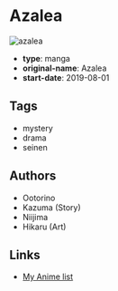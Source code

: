 # Azalea

![azalea](https://cdn.myanimelist.net/images/manga/3/243776.jpg)

-   **type**: manga
-   **original-name**: Azalea
-   **start-date**: 2019-08-01

## Tags

-   mystery
-   drama
-   seinen

## Authors

-   Ootorino
-   Kazuma (Story)
-   Niijima
-   Hikaru (Art)

## Links

-   [My Anime list](https://myanimelist.net/manga/134697/Azalea)
